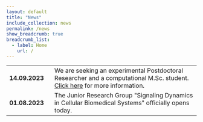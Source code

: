 ```yaml
---
layout: default
title: "News"
include_collection: news
permalink: /news
show_breadcrumb: true
breadcrumb_list:
  - label: Home
    url: /
---
```


<div id="main">
<table><tbody>
  <tr>
    <td style="padding-right:20px"><strong>14.09.2023</strong></td> 
    <td>We are seeking an experimental Postdoctoral Researcher and a computational M.Sc. student. <a href="/join">Click here</a> for more information.</td>
  </tr>
  <tr>
    <td style="padding-right:20px"><strong>01.08.2023</strong></td>
    <td>The Junior Research Group "Signaling Dynamics in Cellular Biomedical Systems" officially opens today.</td>
  </tr>
</tbody></table>

</div>